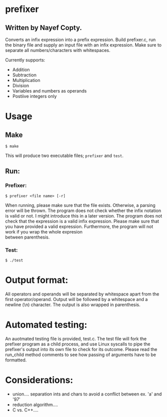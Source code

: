# prefixer

## Written by Nayef Copty.

Converts an infix expression into a prefix expression.
Build prefixer.c, run the binary file and supply an input file with an infix expression. Make sure to separate all numbers/characters with whitespaces.

Currently supports:
- Addition
- Subtraction
- Multiplication
- Division
- Variables and numbers as operands
- Postiive integers only

# Usage
## Make
    $ make
This will produce two executable files; `prefixer` and `test`.
## Run: 
### Prefixer:
    $ prefixer <file name> [-r]
When running, please make sure that the file exists. Otherwise, a parsing error will be thrown. The program does not check whether the infix notation is valid or not. I might introduce this in a later version.
The program does not check that the expression is a valid infix expression. Please make sure that you have provided a valid expression. Furthermore, the program will not work if you wrap the whole expresion \
between parenthesis.

### Test:
    $ ./test

Output format:
==============
All operators and operands will be separated by whitespace apart from the first operator/operand. Output will be followed by a whitespace and a newline (\n) character. The output is also wrapped in parenthesis.

Automated testing:
==================
An auotmated testing file is provided, test.c. The test file will fork the prefixer program as a child process, and use Linux syscalls to pipe the prefixer's output
into its own file to check for its outcome. Please read the run_child method comments to see how passing of arguments have to be formatted.

Considerations:
================
- union.... separation ints and chars to avoid a conflict between ex. 'a' and '97'
- reduction algorithm....
- C vs. C++....
